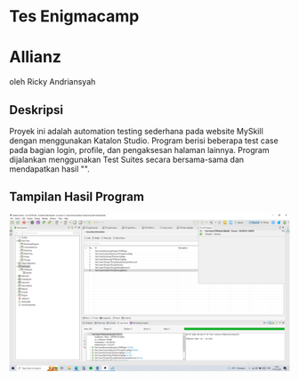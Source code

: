 # Tes Enigmacamp
# Allianz 
oleh Ricky Andriansyah

## Deskripsi
Proyek ini adalah automation testing sederhana pada website MySkill dengan menggunakan Katalon Studio.
Program berisi beberapa test case pada bagian login, profile, dan pengaksesan halaman lainnya.
Program dijalankan menggunakan Test Suites secara bersama-sama dan mendapatkan hasil "<Passed>".

## Tampilan Hasil Program
![Tampilan Awal](ResultMySkill.png)
